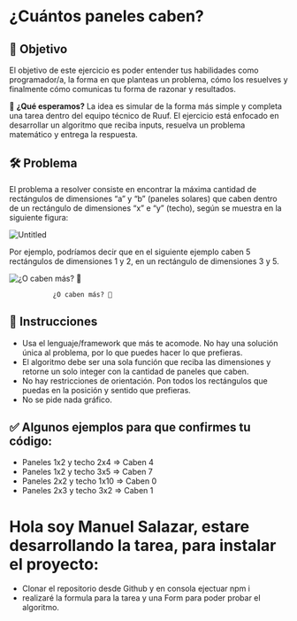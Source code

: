 # ¿Cuántos paneles caben?

## 🎯 Objetivo

El objetivo de este ejercicio es poder entender tus habilidades como programador/a, la forma en que planteas un problema, cómo los resuelves y finalmente cómo comunicas tu forma de razonar y resultados.

🙂 **¿Qué esperamos?** La idea es simular de la forma más simple y completa una tarea dentro del equipo técnico de Ruuf. El ejercicio está enfocado en desarrollar un algoritmo que reciba inputs, resuelva un problema matemático y entrega la respuesta.


## 🛠️ Problema

El problema a resolver consiste en encontrar la máxima cantidad de rectángulos de dimensiones “a” y “b” (paneles solares) que caben dentro de un rectángulo de dimensiones “x” e “y” (techo), según se muestra en la siguiente figura:

![Untitled](https://prod-files-secure.s3.us-west-2.amazonaws.com/5fd840ef-599c-4be1-aeef-1ea8a114fce5/9dd7880a-77cd-4127-984b-00d26d5549bd/Untitled.png)

Por ejemplo, podríamos decir que en el siguiente ejemplo caben 5 rectángulos de dimensiones 1 y 2, en un rectángulo de dimensiones 3 y 5.

![               ¿O caben más? 👀](https://prod-files-secure.s3.us-west-2.amazonaws.com/5fd840ef-599c-4be1-aeef-1ea8a114fce5/f2217992-2d65-47e2-9865-087d5dbbb978/Untitled.png)

               ¿O caben más? 👀

## 📜 Instrucciones

- Usa el lenguaje/framework que más te acomode. No hay una solución única al problema, por lo que puedes hacer lo que prefieras.
- El algoritmo debe ser una sola función que reciba las dimensiones y retorne un solo integer con la cantidad de paneles que caben.
- No hay restricciones de orientación. Pon todos los rectángulos que puedas en la posición y sentido que prefieras.
- No se pide nada gráfico.

## ✅ Algunos ejemplos para que confirmes tu código:

- Paneles 1x2 y techo 2x4 ⇒ Caben 4
- Paneles 1x2 y techo 3x5 ⇒ Caben 7
- Paneles 2x2 y techo 1x10 ⇒ Caben 0
- Paneles 2x3 y techo 3x2 ⇒ Caben 1


# Hola soy Manuel Salazar, estare desarrollando la tarea, para instalar el proyecto:
- Clonar el repositorio desde Github y en consola ejectuar npm i 
- realizaré la formula para la tarea y una Form para poder probar el algoritmo.